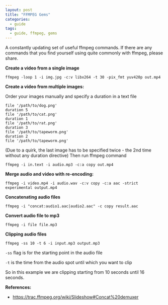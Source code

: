 ```yaml
---
layout: post
title: "FFMPEG Gems"
categories:
  - guide
tags:
  - guide, ffmpeg, gems
---
```

A constantly updating set of useful ffmpeg commands. If there are any commands that you find yourself using quite commonly with ffmpeg, please share.

**Create a video from a single image**
```
ffmpeg -loop 1 -i img.jpg -c:v libx264 -t 30 -pix_fmt yuv420p out.mp4
```

**Create a video from multiple images:**

Order your images manually and specify a duration in a text file
```
file '/path/to/dog.png'
duration 5
file '/path/to/cat.png'
duration 1
file '/path/to/rat.png'
duration 3
file '/path/to/tapeworm.png'
duration 2
file '/path/to/tapeworm.png'
```
(Due to a quirk, the last image has to be specified twice - the 2nd time without any duration directive)
Then run ffmpeg command
```
ffmpeg -i in.text -i audio.mp3 -c:a copy out.mp4
```

**Merge audio and video with re-encoding:**
```
ffmpeg -i video.mp4 -i audio.wav -c:v copy -c:a aac -strict experimental output.mp4
```

**Concatenating audio files**
```
ffmpeg -i "concat:audio1.aac|audio2.aac" -c copy result.aac
```

**Convert audio file to mp3**
```
ffmpeg -i file file.mp3
```
**Clipping audio files**
```
ffmpeg -ss 10 -t 6 -i input.mp3 output.mp3
```
`-ss` flag is for the starting point in the audio file

`-t` is the time from the audio spot until which you want to clip

So in this example we are clipping starting from 10 seconds until 16 seconds.

**References:**
- https://trac.ffmpeg.org/wiki/Slideshow#Concat%20demuxer
